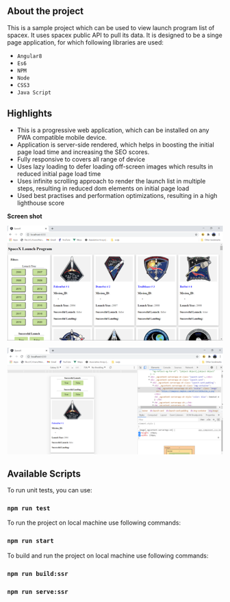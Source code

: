 ## About the project

This is a sample project which can be used to view launch program list of spacex. It uses spacex public API to pull its data.
It is designed to be a singe page application, for which following libraries are used:

* ``Angular8``
* ``Es6``
* ``NPM``
* ``Node``
* ``CSS3``
* ``Java Script``

## Highlights
- This is a progressive web application, which can be installed on any PWA compatible mobile device.
- Application is server-side rendered, which helps in boosting the initial page load time and increasing the SEO scores.
- Fully responsive to covers all range of device
- Uses lazy loading to defer loading off-screen images which results in reduced initial page load time
- Uses infinite scrolling approach to render the launch list in multiple steps, resulting in reduced dom elements on initial page load
- Used best practises and performation optimizations, resulting in a high lighthouse score

**Screen shot**

![desktop_view](docs/desktop_view.PNG)


![mobile_view](docs/mobile_view.PNG)

## Available Scripts

To run unit tests, you can use:
### `npm run test`

To run the project on local machine use following commands:
### `npm run start`

To build and run the project on local machine use following commands:
### `npm run build:ssr`
### `npm run serve:ssr`




